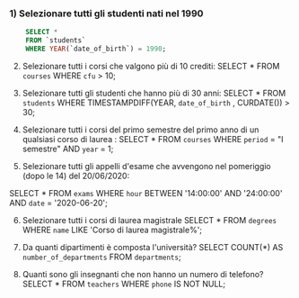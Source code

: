 ### 1)  Selezionare tutti gli studenti nati nel 1990
```sql
    SELECT *
    FROM `students`
    WHERE YEAR(`date_of_birth`) = 1990;
```
2)  Selezionare tutti i corsi che valgono più di 10 crediti:
     SELECT *
     FROM `courses`
     WHERE `cfu` > 10;

3)  Selezionare tutti gli studenti che hanno più di 30 anni:
    SELECT * 
    FROM `students` 
    WHERE TIMESTAMPDIFF(YEAR, `date_of_birth` , CURDATE()) > 30;



4)  Selezionare tutti i corsi del primo semestre del primo anno di un qualsiasi corso di
 laurea :
   SELECT *
   FROM `courses`
   WHERE `period` = "I semestre" AND `year` = 1;

5)  Selezionare tutti gli appelli d'esame che avvengono nel pomeriggio (dopo le 14) del
 20/06/2020:

 SELECT * 
 FROM `exams` 
 WHERE `hour` BETWEEN '14:00:00' AND '24:00:00' AND `date` = '2020-06-20';

6) Selezionare tutti i corsi di laurea magistrale
    SELECT *
   FROM `degrees`
   WHERE `name` LIKE 'Corso di laurea magistrale%';

7)  Da quanti dipartimenti è composta l'università?
    SELECT COUNT(*) AS `number_of_departments`
    FROM `departments`;

8)  Quanti sono gli insegnanti che non hanno un numero di telefono?
   SELECT *
   FROM `teachers`
   WHERE `phone` IS NOT NULL;
    
